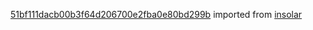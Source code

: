 [51bf111dacb00b3f64d206700e2fba0e80bd299b](https://github.com/insolar/insolar/commit/51bf111dacb00b3f64d206700e2fba0e80bd299b) imported from [insolar](https://github.com/insolar/insolar)
